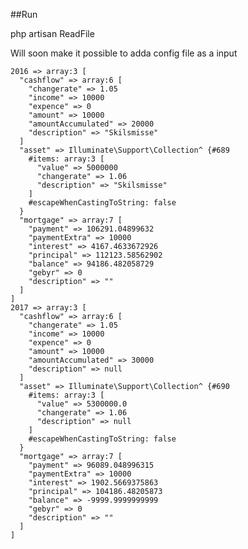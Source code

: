 ##Run

php artisan ReadFile

Will soon make it possible to adda config file as a input

    2016 => array:3 [
      "cashflow" => array:6 [
        "changerate" => 1.05
        "income" => 10000
        "expence" => 0
        "amount" => 10000
        "amountAccumulated" => 20000
        "description" => "Skilsmisse"
      ]
      "asset" => Illuminate\Support\Collection^ {#689
        #items: array:3 [
          "value" => 5000000
          "changerate" => 1.06
          "description" => "Skilsmisse"
        ]
        #escapeWhenCastingToString: false
      }
      "mortgage" => array:7 [
        "payment" => 106291.04899632
        "paymentExtra" => 10000
        "interest" => 4167.4633672926
        "principal" => 112123.58562902
        "balance" => 94186.482058729
        "gebyr" => 0
        "description" => ""
      ]
    ]
    2017 => array:3 [
      "cashflow" => array:6 [
        "changerate" => 1.05
        "income" => 10000
        "expence" => 0
        "amount" => 10000
        "amountAccumulated" => 30000
        "description" => null
      ]
      "asset" => Illuminate\Support\Collection^ {#690
        #items: array:3 [
          "value" => 5300000.0
          "changerate" => 1.06
          "description" => null
        ]
        #escapeWhenCastingToString: false
      }
      "mortgage" => array:7 [
        "payment" => 96089.048996315
        "paymentExtra" => 10000
        "interest" => 1902.5669375863
        "principal" => 104186.48205873
        "balance" => -9999.9999999999
        "gebyr" => 0
        "description" => ""
      ]
    ]